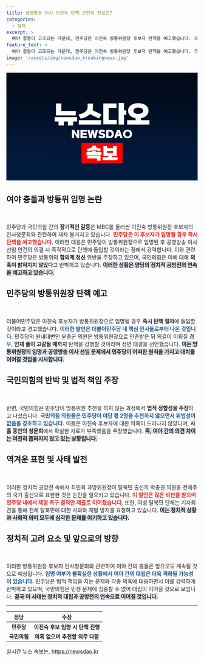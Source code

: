 ```yaml
---
title: 공영방송 이사 이진숙 탄핵 선언의 진실은?
categories:
  - 정치
excerpt: >
  여야 갈등이 고조되는 가운데, 민주당은 이진숙 방통위원장 후보자 탄핵을 예고했습니다. 국민의힘은 위법성을 주장하며 반박하고, 논란은 더욱 뜨거워질 전망입니다. 클릭으로 상황의 전개를 확인하세요!
feature_text: >
  여야 갈등이 고조되는 가운데, 민주당은 이진숙 방통위원장 후보자 탄핵을 예고했습니다. 국민의힘은 위법성을 주장하며 반박하고, 논란은 더욱 뜨거워질 전망입니다. 클릭으로 상황의 전개를 확인하세요!
image: '/assets/img/newsdao_breakingnews.jpg'
---
```


<p><img src="/assets/img/newsdao_breakingnews.jpg" alt="koreaapp 속보" /></p>

<h2 data-ke-size="size26">여야 충돌과 방통위 임명 논란</h2>

<p data-ke-size="size16">&nbsp;</p>

<p>민주당과 국민의힘 간의 <strong>장기적인 갈등</strong>은 MBC를 둘러싼 이진숙 방통위원장 후보자의 인사청문회와 관련하여 재차 불거지고 있습니다. <b><span style="color: #ee2323;">민주당은 이 후보자가 임명될 경우 즉시 탄핵을 예고했습니다.</span></b> 이러한 대응은 민주당이 방통위원장으로 임명된 후 공영방송 이사 선임 안건의 의결 시 즉각적으로 탄핵에 돌입할 것이라는 점에서 강력합니다. 이와 관련하여 민주당은 방통위의 <strong>합의제 정신</strong> 위반을 주장하고 있으며, 국민의힘은 이에 대해 <strong>의혹이 밝혀지지 않았다</strong>고 반박하고 있습니다. <b><span style="background-color: #21538527;">이러한 상황은 양당의 정치적 공방전의 연속을 예고하고 있습니다.</span></b></p>

<p data-ke-size="size16"></p>

<h2 data-ke-size="size26">민주당의 방통위원장 탄핵 예고</h2>

<p data-ke-size="size16">&nbsp;</p>

<p>더불어민주당은 이진숙 후보자가 방통위원장으로 임명될 경우 <strong>즉시 탄핵 절차</strong>에 돌입할 것이라고 경고했습니다. <b><span style="color: #1a5490;">이러한 발언은 더불어민주당 내 핵심 인사들로부터 나온 것입니다.</span></b> 민주당의 원내대변인 윤종군 의원은 방통위원장으로 인준받은 뒤 의결이 이뤄질 경우, <strong>인재 풀이 고갈될 때까지</strong> 탄핵을 강행할 것이라며 정면 대결을 선언했습니다. <b><span style="background-color: #21538527;">이는 방통위원장의 임명과 공영방송 이사 선임 문제에서 민주당이 어떠한 원칙을 가지고 대치를 이어갈 것임을 시사합니다.</span></b></p>

<p data-ke-size="size16"></p>

<h2 data-ke-size="size26">국민의힘의 반박 및 법적 책임 주장</h2>

<p data-ke-size="size16">&nbsp;</p>

<p>반면, 국민의힘은 민주당이 방통위원 추천을 하지 않는 과정에서 <strong>법적 정합성을 주장</strong>하고 나섰습니다. <b><span style="color: #1a5490;">국민의힘 의원들은 민주당이 야당 몫 2명을 추천하지 않으면서 위법성이 없음을 강조하고 있습니다.</span></b> 이들은 이진숙 후보자에 대한 의혹이 드러나지 않았다며, <strong>사흘 동안의 청문회</strong>에서 확실한 자료가 부족했음을 주장했습니다. <b><span style="background-color: #21538527;">즉, 여야 간의 의견 차이는 여전히 좁혀지지 않고 있는 상황입니다.</span></b></p>

<p data-ke-size="size16"></p>

<h2 data-ke-size="size26">역겨운 표현 및 사태 발전</h2>

<p data-ke-size="size16">&nbsp;</p>

<p>이러한 정치적 공방전 속에서 최민희 과방위원장이 탈북민 출신의 박충권 의원을 전체주의 국가 출신으로 표현한 것은 논란을 일으키고 있습니다. <b><span style="color: #ee2323;">이 발언은 많은 비판을 받으며 민주당 내에서 제명 촉구 결의안 제출로 이어졌습니다.</span></b> 또한, 여성 탈북민 단체는 기자회견을 통해 전체 탈북민에 대한 사과와 재발 방지를 요청하고 있습니다. <b><span style="background-color: #21538527;">이는 정치적 상황과 사회적 의미 모두에 심각한 문제를 야기하고 있습니다.</span></b></p>

<p data-ke-size="size16"></p>

<h2 data-ke-size="size26">정치적 고려 요소 및 앞으로의 방향</h2>

<p data-ke-size="size16">&nbsp;</p>

<p>이러한 방통위원장 후보자 인사청문회와 관련하여 여야 간의 충돌은 앞으로도 계속될 것으로 예상됩니다. <b><span style="color: #1a5490;">임명 여부가 불확실한 상황에서 여야 간의 대립은 더욱 격화될 가능성이 있습니다.</span></b> 민주당은 법적 책임을 지는 문제와 각종 의혹에 대응하면서 이를 강력하게 반박하고 있으며, 국민의힘은 민생 문제에 집중할 수 없어 대립이 이어질 것으로 보입니다. <b><span style="background-color: #21538527;">결국 이 사태는 정치적 대립과 공방전의 연속으로 이어질 것입니다.</span></b></p>

<p data-ke-size="size16"></p>

<hr />

<table>
    <thead>
        <tr>
            <th style="text-align: center; height: 17px;"><b>정당</b></th>
            <th style="text-align: center; height: 17px;"><b>주장</b></th>
        </tr>
    </thead>
    <tbody>
        <tr>
            <td style="text-align: center; height: 17px;"><b>민주당</b></td>
            <td style="text-align: center; height: 17px;"><b>이진숙 후보 임명 시 탄핵 진행</b></td>
        </tr>
        <tr>
            <td style="text-align: center; height: 17px;"><b>국민의힘</b></td>
            <td style="text-align: center; height: 17px;"><b>의혹 없으며 추천할 의무 다함</b></td>
        </tr>
    </tbody>
</table>

<p data-ke-size="size16"></p>
실시간 뉴스 속보는, <a href="https://newsdao.kr" rel="dofollow">https://newsdao.kr</a>


